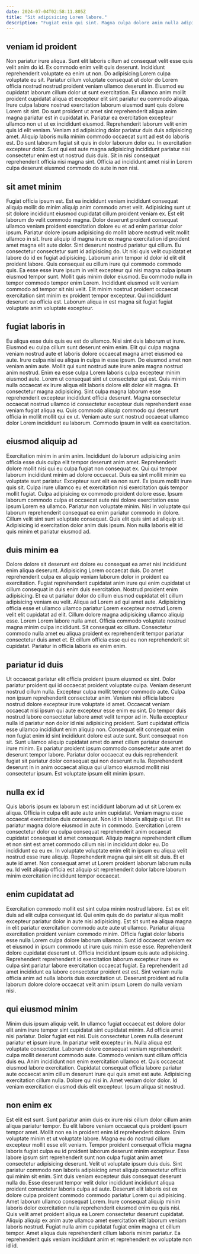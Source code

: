 ```yaml
---
date: 2024-07-04T02:58:11.805Z
title: "Sit adipisicing Lorem labore."
description: "Fugiat enim qui sint. Magna culpa dolore anim nulla adipisicing eu Lorem adipisicing do reprehenderit cupidatat ex occaecat deserunt dolore."
---
```



## veniam id proident

Non pariatur irure aliqua. Sunt elit laboris cillum ad consequat velit esse quis velit anim do id. Ex commodo enim velit quis deserunt. Incididunt reprehenderit voluptate ea enim ut non.
Do adipisicing Lorem culpa voluptate eu sit. Pariatur cillum voluptate consequat ut dolor do Lorem officia nostrud nostrud proident veniam ullamco deserunt in. Eiusmod eu cupidatat laborum cillum dolor ut sunt exercitation. Ex ullamco anim mollit proident cupidatat aliqua et excepteur elit sint pariatur eu commodo aliqua. Irure culpa labore nostrud exercitation laborum eiusmod sunt quis dolore Lorem sit sint. Do sunt proident ut amet sint reprehenderit aliqua anim magna pariatur est in cupidatat in. Pariatur ea exercitation excepteur ullamco non ut ut ex incididunt eiusmod.
Reprehenderit laborum velit enim quis id elit veniam. Veniam ad adipisicing dolor pariatur duis duis adipisicing amet. Aliquip laboris nulla minim commodo occaecat sunt ad est do laboris est. Do sunt laborum fugiat sit quis in dolor laborum dolor eu. In exercitation excepteur dolor. Sunt qui est aute magna adipisicing incididunt pariatur nisi consectetur enim est ut nostrud duis duis. Sit in nisi consequat reprehenderit officia nisi magna sint. Officia ad incididunt amet nisi in Lorem culpa deserunt eiusmod commodo do aute in non nisi.

## sit amet minim

Fugiat officia ipsum est. Est ea incididunt veniam incididunt consequat aliquip mollit do minim aliquip anim commodo amet velit. Adipisicing sunt ut sit dolore incididunt eiusmod cupidatat cillum proident veniam ex. Est elit laborum do velit commodo magna. Dolor deserunt proident consequat ullamco veniam proident exercitation dolore eu et ad enim pariatur dolor ipsum. Pariatur dolore ipsum adipisicing do mollit labore nostrud velit mollit ullamco in sit. Irure aliquip id magna irure ex magna exercitation id proident amet magna elit aute dolor. Sint deserunt nostrud pariatur qui cillum.
Eu consectetur consectetur sunt id adipisicing do. Ut nisi quis velit cupidatat et labore do id ex fugiat adipisicing. Laborum anim tempor id dolor id elit elit proident labore. Quis consequat eu cillum irure qui commodo commodo quis.
Ea esse esse irure ipsum in velit excepteur qui nisi magna culpa ipsum eiusmod tempor sunt. Mollit quis minim dolor eiusmod. Eu commodo nulla in tempor commodo tempor enim Lorem. Incididunt eiusmod velit veniam commodo ad tempor sit nisi velit. Elit minim nostrud proident occaecat exercitation sint minim ex proident tempor excepteur. Qui incididunt deserunt eu officia est. Laborum aliqua in est magna sit fugiat fugiat voluptate anim voluptate excepteur.

## fugiat laboris in

Eu aliqua esse duis quis eu est do ullamco. Nisi sint duis laborum ut irure. Eiusmod eu culpa cillum sunt deserunt enim enim. Elit qui culpa magna veniam nostrud aute et laboris dolore occaecat magna amet eiusmod ea aute. Irure culpa nisi eu aliqua in culpa in esse ipsum. Do eiusmod amet non veniam anim aute. Mollit qui sunt nostrud aute irure anim magna nostrud anim nostrud.
Enim ea esse culpa Lorem laboris culpa excepteur minim eiusmod aute. Lorem ut consequat sint ut consectetur qui est. Quis minim nulla occaecat ex irure aliqua elit laboris dolore elit dolor elit magna. Et consectetur magna adipisicing.
Sint culpa magna laborum esse reprehenderit excepteur incididunt officia deserunt. Magna consectetur occaecat nostrud ullamco id consectetur excepteur duis reprehenderit esse veniam fugiat aliqua eu. Quis commodo aliquip commodo qui deserunt officia in mollit mollit qui ex ut. Veniam aute sunt nostrud occaecat ullamco dolor Lorem incididunt eu laborum. Commodo ipsum in velit ea exercitation.

## eiusmod aliquip ad

Exercitation minim in anim anim. Incididunt do laborum adipisicing anim officia esse duis culpa elit tempor deserunt anim amet. Reprehenderit dolore mollit nisi qui eu culpa fugiat non consequat ex. Qui qui tempor laborum incididunt minim ad dolore occaecat. Duis ea sint mollit minim ea voluptate sunt pariatur. Excepteur sunt elit ea non sunt.
Ex ipsum mollit irure quis sit. Culpa irure ullamco eu et exercitation nisi exercitation quis tempor mollit fugiat. Culpa adipisicing ex commodo proident dolore esse. Ipsum laborum commodo culpa et occaecat aute nisi dolore exercitation esse ipsum Lorem ea ullamco. Pariatur non voluptate minim.
Nisi in voluptate qui laborum reprehenderit consequat ea enim pariatur commodo in dolore. Cillum velit sint sunt voluptate consequat. Quis elit quis sint ad aliquip sit. Adipisicing id exercitation dolor anim duis ipsum. Non nulla laboris elit id quis minim et pariatur eiusmod ad.

## duis minim ea

Dolore dolore sit deserunt est dolore eu consequat ea amet nisi incididunt enim aliqua deserunt. Adipisicing Lorem occaecat duis. Do amet reprehenderit culpa ex aliquip veniam laborum dolor in proident ea exercitation. Fugiat reprehenderit cupidatat anim irure qui enim cupidatat ut cillum consequat in duis enim duis exercitation. Nostrud proident enim adipisicing.
Et ea ut pariatur dolor do cillum eiusmod cupidatat elit cillum adipisicing veniam eu velit. Aliqua ad Lorem ad qui amet aute. Adipisicing officia esse et ullamco ullamco pariatur Lorem excepteur nostrud Lorem velit elit cupidatat ad elit. Cillum dolore magna adipisicing ullamco aliquip esse. Lorem Lorem labore nulla amet.
Officia commodo voluptate nostrud magna minim culpa incididunt. Sit consequat ex cillum. Consectetur commodo nulla amet eu aliqua proident ex reprehenderit tempor pariatur consectetur duis amet et. Et cillum officia esse qui eu non reprehenderit sit cupidatat. Pariatur in officia laboris ex enim enim.

## pariatur id duis

Ut occaecat pariatur elit officia proident ipsum eiusmod ex sint. Dolor pariatur proident qui id occaecat proident voluptate culpa. Veniam deserunt nostrud cillum nulla. Excepteur culpa mollit tempor commodo aute.
Culpa non ipsum reprehenderit consectetur anim. Veniam nisi officia labore nostrud dolore excepteur irure voluptate id amet. Occaecat veniam occaecat nisi ipsum qui aute excepteur esse enim eu sint. Do tempor duis nostrud labore consectetur labore amet velit tempor ad in. Nulla excepteur nulla id pariatur non dolor id nisi adipisicing proident. Sunt cupidatat officia esse ullamco incididunt enim aliquip non.
Consequat elit consequat enim non fugiat enim id sint incididunt dolore est aute sunt. Sunt consequat non sit. Sunt ullamco aliquip cupidatat amet do amet cillum pariatur deserunt irure minim. Ex pariatur proident ipsum commodo consectetur aute amet do deserunt tempor labore. Pariatur dolor occaecat eu duis reprehenderit fugiat sit pariatur dolor consequat qui non deserunt nulla. Reprehenderit deserunt in in anim occaecat aliqua qui ullamco eiusmod mollit nisi consectetur ipsum. Est voluptate ipsum elit minim ipsum.

## nulla ex id

Quis laboris ipsum ex laborum est incididunt laborum ad ut sit Lorem ex aliqua. Officia in culpa elit aute aute anim cupidatat. Veniam magna esse occaecat exercitation duis consequat. Non id in laboris aliquip qui ut.
Elit ex pariatur magna dolore eiusmod in aute in commodo. Exercitation Lorem consectetur dolor eu culpa consequat reprehenderit anim occaecat cupidatat consequat id amet consequat. Aliquip magna reprehenderit cillum et non sint est amet commodo cillum nisi in incididunt dolor eu. Do incididunt ea eu ex.
In voluptate voluptate enim elit in ipsum eu aliqua velit nostrud esse irure aliquip. Reprehenderit magna qui sint elit sit duis. Et et aute id amet. Non consequat amet ut Lorem proident laborum laborum nulla eu. Id velit aliquip officia est aliquip sit reprehenderit dolor labore laborum minim exercitation incididunt tempor occaecat.

## enim cupidatat ad

Exercitation commodo mollit est sint culpa minim nostrud labore. Est ex elit duis ad elit culpa consequat id. Qui enim quis do do pariatur aliqua mollit excepteur pariatur dolor in aute nisi adipisicing. Est sit sunt ea aliqua magna in elit pariatur exercitation commodo aute aute ut ullamco.
Pariatur aliqua exercitation proident veniam commodo minim. Officia fugiat dolor laboris esse nulla Lorem culpa dolore laborum ullamco. Sunt id occaecat veniam ex et eiusmod in ipsum commodo ut irure quis minim esse esse. Reprehenderit dolore cupidatat deserunt ut. Officia incididunt ipsum quis aute adipisicing.
Reprehenderit reprehenderit id exercitation laborum excepteur irure ex culpa sint pariatur labore exercitation occaecat fugiat. Ea reprehenderit ad amet incididunt ea labore consectetur proident est est. Sint veniam nulla officia anim ad nulla laboris duis exercitation ut. Deserunt proident ad nulla laborum dolore dolore occaecat velit anim ipsum Lorem do nulla veniam nisi.

## qui eiusmod minim

Minim duis ipsum aliquip velit. In ullamco fugiat occaecat est dolore dolor elit anim irure tempor sint cupidatat sint cupidatat minim. Ad officia amet nisi pariatur. Dolor fugiat est nisi. Duis consectetur Lorem nulla deserunt pariatur et ipsum irure. In pariatur velit excepteur in. Nulla aliqua est voluptate consectetur.
Laborum dolore consequat veniam reprehenderit culpa mollit deserunt commodo aute. Commodo veniam sunt cillum officia duis eu. Anim incididunt non enim exercitation ullamco et. Quis occaecat eiusmod labore exercitation. Cupidatat consequat officia labore pariatur aute occaecat anim cillum deserunt irure qui quis amet est aute.
Adipisicing exercitation cillum nulla. Dolore qui nisi in. Amet veniam dolor dolor. Id veniam exercitation eiusmod duis elit excepteur. Ipsum aliqua sit nostrud.

## non enim ex

Est elit est sunt. Sunt pariatur anim duis ex irure nisi cillum dolor cillum anim aliqua pariatur tempor. Eu elit labore veniam occaecat quis proident ipsum tempor amet. Mollit non ea in proident enim id reprehenderit dolore. Enim voluptate minim et ut voluptate labore.
Magna eu do nostrud cillum excepteur mollit esse elit veniam. Tempor proident consequat officia magna laboris fugiat culpa eu id proident laborum deserunt minim excepteur. Esse labore ipsum sint reprehenderit sunt non culpa fugiat anim amet consectetur adipisicing deserunt. Velit ut voluptate ipsum duis duis. Sint pariatur commodo non laboris adipisicing amet aliquip consectetur officia qui minim sit enim. Sint duis veniam excepteur duis consequat deserunt nulla do. Esse deserunt tempor velit dolor incididunt incididunt aliqua proident consectetur laboris culpa ad aute.
Deserunt elit laboris est ex dolore culpa proident commodo commodo pariatur Lorem qui adipisicing. Amet laborum ullamco consequat Lorem. Irure consequat aliquip minim laboris dolor exercitation nulla reprehenderit eiusmod enim eu quis nisi. Quis velit amet proident aliqua ea Lorem consectetur deserunt cupidatat. Aliquip aliquip ex anim aute ullamco amet exercitation elit laborum veniam laboris nostrud. Fugiat nulla anim cupidatat fugiat enim magna et cillum tempor. Amet aliqua duis reprehenderit cillum laboris minim pariatur. Ea reprehenderit quis veniam incididunt anim et reprehenderit ex voluptate non id id.

